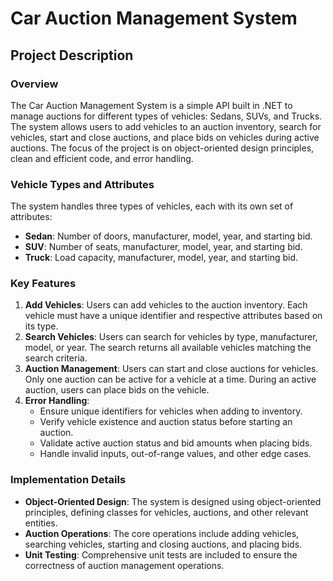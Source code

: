 # Car Auction Management System

## Project Description

### Overview
The Car Auction Management System is a simple API built in .NET to manage auctions for different types of vehicles: Sedans, SUVs, and Trucks. The system allows users to add vehicles to an auction inventory, search for vehicles, start and close auctions, and place bids on vehicles during active auctions. The focus of the project is on object-oriented design principles, clean and efficient code, and error handling.

### Vehicle Types and Attributes
The system handles three types of vehicles, each with its own set of attributes:

- **Sedan**: Number of doors, manufacturer, model, year, and starting bid.
- **SUV**: Number of seats, manufacturer, model, year, and starting bid.
- **Truck**: Load capacity, manufacturer, model, year, and starting bid.

### Key Features
1. **Add Vehicles**: Users can add vehicles to the auction inventory. Each vehicle must have a unique identifier and respective attributes based on its type.
2. **Search Vehicles**: Users can search for vehicles by type, manufacturer, model, or year. The search returns all available vehicles matching the search criteria.
3. **Auction Management**: Users can start and close auctions for vehicles. Only one auction can be active for a vehicle at a time. During an active auction, users can place bids on the vehicle.
4. **Error Handling**: 
   - Ensure unique identifiers for vehicles when adding to inventory.
   - Verify vehicle existence and auction status before starting an auction.
   - Validate active auction status and bid amounts when placing bids.
   - Handle invalid inputs, out-of-range values, and other edge cases.

### Implementation Details
- **Object-Oriented Design**: The system is designed using object-oriented principles, defining classes for vehicles, auctions, and other relevant entities.
- **Auction Operations**: The core operations include adding vehicles, searching vehicles, starting and closing auctions, and placing bids.
- **Unit Testing**: Comprehensive unit tests are included to ensure the correctness of auction management operations.
